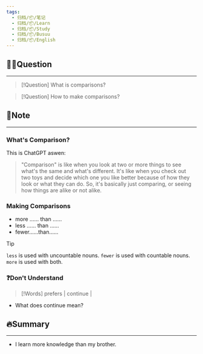 ```yaml
---
tags:
  - 归档/📦/笔记
  - 归档/📦/Learn
  - 归档/📦/Study
  - 归档/📦/Busuu
  - 归档/📦/English
---
```


## 🙋‍♀️Question

---

> [!Question] What is comparisons?

> [!Question] How to make comparisons?

## 📝Note

---

### What's Comparison?

This is ChatGPT aswen:

> "Comparison" is like when you look at two or more things to see what's the same and what's different. It's like when you check out two toys and decide which one you like better because of how they look or what they can do. So, it's basically just comparing, or seeing how things are alike or not alike.

### Making Comparisons

- more …… than ……
- less …… than ……
- fewer……than……

> [!Tip]
> `less` is used with uncountable nouns.
> `fewer` is used with countable nouns.
> `more` is used with both.

### ❓Don't Understand

> [!Words]
> prefers | continue |

- What does continue mean?

## 🔥Summary

---
- I learn more knowledge than my brother.
